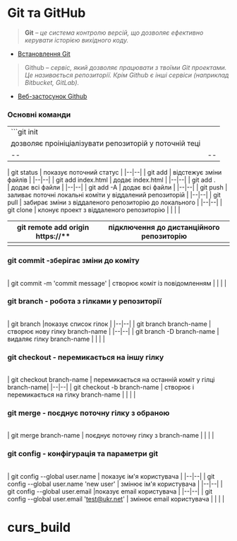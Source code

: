 # Git та GitHub

>**Git** – *це система контролю версій, що дозволяє
>ефективно керувати історією вихідного коду.*
- [Встановлення Git](https://git-scm.com/downloads)

> Github – *сервіс, який дозволяє працювати з твоїми Git проектами.
> Це називається репозиторії.
> Крім Github є інші сервіси (наприклад Bitbucket, GitLab).*

- [Веб-застосунок Github](https://github.com/)


### Основні команди

|  |  |
|--|--|
| ```git init
| дозволяє проініціалізувати репозиторій у поточній теці |
|--|--|
|
git status
  | показує поточний статус |
|--|--|
|
git add
  | відстежує зміни файлів |
|--|--|
|
git add index.html
 | додає index.html |
|--|--|
|
git add .  
| додає всі файли |
|--|--|
|
git add -A
| додає всі файли |
|--|--|
|
git push
| заливає поточні локальні коміти у віддалений репозиторій |
|--|--|
|
git pull
| забирає зміни з віддаленого репозиторію до локального |
|--|--|
|
git clone
| клонує проект з віддаленого репозиторію |
|  |  |

| git remote add origin https://** | підключення до дистанційного репозиторію |
|--|--|
|  |  |

### git commit -зберігає зміни до коміту

|  |  |
|--|--|
|
git commit -m 'commit message'
 | створює коміт із повідомленням |
|  |  |

### git branch - робота з гілками у репозиторії
|  |  |
|--|--|
|
git branch
 |показує список гілок |
|--|--|
|
git branch branch-name
 |створює нову гілку branch-name  |
|--|--|
|
git branch -D branch-name
 | видаляє гілку branch-name |
|  |  |
### git checkout - перемикається на іншу гілку
|  |  |
|--|--|
|
git checkout branch-name
 | перемикається на останній коміт у гілці branch-name|
|--|--|
|
git checkout -b branch-name
 | створює і перемикається на гілку branch-name |
|  |  |

### git merge - поєднує поточну гілку з обраною
|  |  |
|--|--|
|
git merge branch-name
 | поєднує поточну гілку з branch-name |
|  |  |

### git config - конфігурація та параметри git
|  |  |
|--|--|
|
git config --global user.name
 | показує ім'я користувача |
|--|--|
|
git config --global user.name 'new user'
 | змінює ім'я користувача |
|--|--|
|
git config --global user.email
|показує email користувача  |
|--|--|
|
git config --global user.email
'test@ukr.net' | змінює email користувача |
|  |  |
# curs_build
